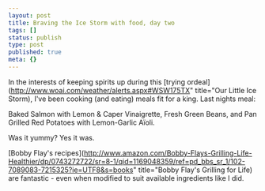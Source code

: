 ```yaml
---
layout: post
title: Braving the Ice Storm with food, day two
tags: []
status: publish
type: post
published: true
meta: {}
---
```

In the interests of keeping spirits up during this [trying ordeal](http://www.woai.com/weather/alerts.aspx#WSW175TX" title="Our Little Ice Storm), I've been cooking (and eating) meals fit for a king.  Last nights meal:

Baked Salmon with Lemon & Caper Vinaigrette, Fresh Green Beans, and Pan Grilled Red Potatoes with Lemon-Garlic A&iuml;oli.

Was it yummy?  Yes it was.

[Bobby Flay's recipes](http://www.amazon.com/Bobby-Flays-Grilling-Life-Healthier/dp/0743272722/sr=8-1/qid=1169048359/ref=pd_bbs_sr_1/102-7089083-7215325?ie=UTF8&s=books" title="Bobby Flay's Grilling for Life) are fantastic - even when modified to suit available ingredients like I did.
